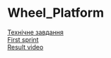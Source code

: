 # Wheel_Platform
[Технічне завдання](https://docs.google.com/document/d/14ByIpYC67LnAwSd4Y6lz8jSEvLTs0MJzhmYJZ_0AW8M/edit?usp=sharing)  
[First sprint](https://docs.google.com/presentation/d/1aSG7SQ7b4s5z-UpjSnRzKomSZRZ5Saed8ER8_G1OAJo/edit?usp=sharing)  
[Result video](https://drive.google.com/file/d/1TZuc8bbYQogbJ_evbhEUjo_T5JpDqMuW/view?usp=sharing)  
